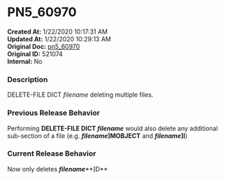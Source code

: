 # PN5_60970

**Created At:** 1/22/2020 10:17:31 AM  
**Updated At:** 1/22/2020 10:29:13 AM  
**Original Doc:** [pn5_60970](https://docs.jbase.com/88391-5-7-6-release-notes/pn5_60970)  
**Original ID:** 521074  
**Internal:** No  


### Description

DELETE-FILE DICT *filename* deleting multiple files.



### Previous Release Behavior

Performing **DELETE-FILE DICT *filename*** would also delete any additional sub-section of a file (e.g. ***filename*]MOBJECT** and ***filename*]I**)



### Current Release Behavior

Now only deletes ***filename*****]D**
